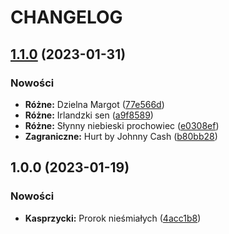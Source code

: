# CHANGELOG

## [1.1.0](https://github.com/matiusz/songbook/compare/1.0.0...v1.1.0) (2023-01-31)


### Nowości

* **Różne:** Dzielna Margot ([77e566d](https://github.com/matiusz/songbook/commit/77e566d3a4b83cb3210310867f99f0b554b6308f))
* **Różne:** Irlandzki sen ([a9f8589](https://github.com/matiusz/songbook/commit/a9f85891b358c6f8e7479dabf318fc8a97e32a5e))
* **Różne:** Słynny niebieski prochowiec ([e0308ef](https://github.com/matiusz/songbook/commit/e0308efc5b7c5cd3125a81d015da7dbe159163f8))
* **Zagraniczne:** Hurt by Johnny Cash ([b80bb28](https://github.com/matiusz/songbook/commit/b80bb28d148fe3921647f62d6cf9ec8a4e358cbf))

## 1.0.0 (2023-01-19)


### Nowości

* **Kasprzycki:** Prorok nieśmiałych ([4acc1b8](https://github.com/matiusz/songbook/commit/4acc1b8a18b3a9738f46618bc303f419ce699350))
